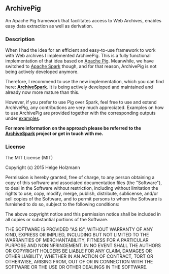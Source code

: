 ## ArchivePig

An Apache Pig framework that facilitates access to Web Archives, enables easy data extraction as well as derivation.

### Description

When I had the idea for an efficient and easy-to-use framework to work with Web archives I implemented ArchivePig.
This is a fully functional implementation of that idea based on [Apache Pig](https://pig.apache.org).
Meanwhile, we have switched to [Apache Spark](http://spark.apache.org) though, and for that reason, ArchivePig is not being actively developed anymore.

Therefore, I recommend to use the new implementation, which you can find here: __[ArchiveSpark](https://github.com/helgeho/ArchiveSpark)__.
It is being actively developed and maintained and already now more mature than this.

However, if you prefer to use Pig over Spark, feel free to use and extend ArchivePig, any contributions are very much appreciated.
Examples on how to use ArchivePig are provided together with the corresponding outputs under [examples](examples).

__For more information on the approach please be referred to the [ArchiveSpark](https://github.com/helgeho/ArchiveSpark) project or get in touch with me.__

### License

The MIT License (MIT)

Copyright (c) 2015 Helge Holzmann

Permission is hereby granted, free of charge, to any person obtaining a copy
of this software and associated documentation files (the "Software"), to deal
in the Software without restriction, including without limitation the rights
to use, copy, modify, merge, publish, distribute, sublicense, and/or sell
copies of the Software, and to permit persons to whom the Software is
furnished to do so, subject to the following conditions:

The above copyright notice and this permission notice shall be included in all
copies or substantial portions of the Software.

THE SOFTWARE IS PROVIDED "AS IS", WITHOUT WARRANTY OF ANY KIND, EXPRESS OR
IMPLIED, INCLUDING BUT NOT LIMITED TO THE WARRANTIES OF MERCHANTABILITY,
FITNESS FOR A PARTICULAR PURPOSE AND NONINFRINGEMENT. IN NO EVENT SHALL THE
AUTHORS OR COPYRIGHT HOLDERS BE LIABLE FOR ANY CLAIM, DAMAGES OR OTHER
LIABILITY, WHETHER IN AN ACTION OF CONTRACT, TORT OR OTHERWISE, ARISING FROM,
OUT OF OR IN CONNECTION WITH THE SOFTWARE OR THE USE OR OTHER DEALINGS IN THE
SOFTWARE.
